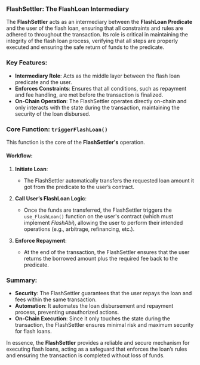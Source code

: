### FlashSettler: The FlashLoan Intermediary

The **FlashSettler** acts as an intermediary between the **FlashLoan Predicate** and the user of the flash loan, ensuring that all constraints and rules are adhered to throughout the transaction. Its role is critical in maintaining the integrity of the flash loan process, verifying that all steps are properly executed and ensuring the safe return of funds to the predicate.
### Key Features:
- **Intermediary Role**: Acts as the middle layer between the flash loan predicate and the user.
- **Enforces Constraints**: Ensures that all conditions, such as repayment and fee handling, are met before the transaction is finalized.
- **On-Chain Operation**: The FlashSettler operates directly on-chain and only interacts with the state during the transaction, maintaining the security of the loan disbursed.
### Core Function: `triggerFlashLoan()`
This function is the core of the **FlashSettler's** operation.
#### Workflow:
1. **Initiate Loan**: 
   - The FlashSettler automatically transfers the requested loan amount it got from the predicate to the user’s contract.
   
2. **Call User’s FlashLoan Logic**: 
   - Once the funds are transferred, the FlashSettler triggers the `use_FlashLoan()` function on the user's contract (which must implement *FlashAbi*), allowing the user to perform their intended operations (e.g., arbitrage, refinancing, etc.).

3. **Enforce Repayment**:
   - At the end of the transaction, the FlashSettler ensures that the user returns the borrowed amount plus the required fee back to the predicate.
### Summary:
- **Security**: The FlashSettler guarantees that the user repays the loan and fees within the same transaction.
- **Automation**: It automates the loan disbursement and repayment process, preventing unauthorized actions.
- **On-Chain Execution**: Since it only touches the state during the transaction, the FlashSettler ensures minimal risk and maximum security for flash loans.

In essence, the **FlashSettler** provides a reliable and secure mechanism for executing flash loans, acting as a safeguard that enforces the loan’s rules and ensuring the transaction is completed without loss of funds.
